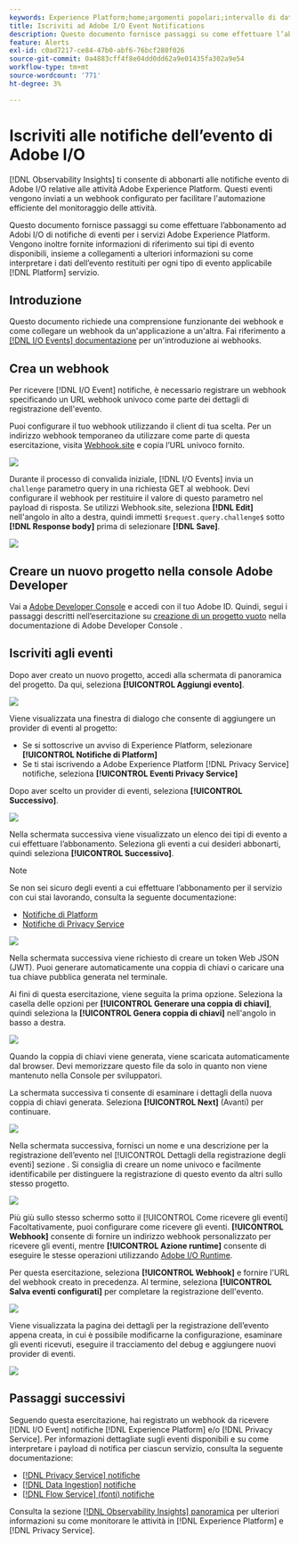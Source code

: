 ```yaml
---
keywords: Experience Platform;home;argomenti popolari;intervallo di date
title: Iscriviti ad Adobe I/O Event Notifications
description: Questo documento fornisce passaggi su come effettuare l’abbonamento ad Adobi I/O di notifiche di eventi per i servizi Adobe Experience Platform. Vengono inoltre fornite informazioni di riferimento sui tipi di evento disponibili, insieme a collegamenti a ulteriori informazioni su come interpretare i dati dell’evento restituiti per ogni tipo di evento applicabile [!DNL Platform] servizio.
feature: Alerts
exl-id: c0ad7217-ce84-47b0-abf6-76bcf280f026
source-git-commit: 0a4883cff4f8e04dd0dd62a9e01435fa302a9e54
workflow-type: tm+mt
source-wordcount: '771'
ht-degree: 3%

---
```


# Iscriviti alle notifiche dell’evento di Adobe I/O

[!DNL Observability Insights] ti consente di abbonarti alle notifiche evento di Adobe I/O relative alle attività Adobe Experience Platform. Questi eventi vengono inviati a un webhook configurato per facilitare l&#39;automazione efficiente del monitoraggio delle attività.

Questo documento fornisce passaggi su come effettuare l’abbonamento ad Adobi I/O di notifiche di eventi per i servizi Adobe Experience Platform. Vengono inoltre fornite informazioni di riferimento sui tipi di evento disponibili, insieme a collegamenti a ulteriori informazioni su come interpretare i dati dell’evento restituiti per ogni tipo di evento applicabile [!DNL Platform] servizio.

## Introduzione

Questo documento richiede una comprensione funzionante dei webhook e come collegare un webhook da un&#39;applicazione a un&#39;altra. Fai riferimento a [[!DNL I/O Events] documentazione](https://www.adobe.io/apis/experienceplatform/events/docs.html#!adobedocs/adobeio-events/master/intro/webhook_docs_intro.md) per un&#39;introduzione ai webhooks.

## Crea un webhook

Per ricevere [!DNL I/O Event] notifiche, è necessario registrare un webhook specificando un URL webhook univoco come parte dei dettagli di registrazione dell&#39;evento.

Puoi configurare il tuo webhook utilizzando il client di tua scelta. Per un indirizzo webhook temporaneo da utilizzare come parte di questa esercitazione, visita [Webhook.site](https://webhook.site/) e copia l’URL univoco fornito.

![](../images/notifications/webhook-url.png)

Durante il processo di convalida iniziale, [!DNL I/O Events] invia un `challenge` parametro query in una richiesta GET al webhook. Devi configurare il webhook per restituire il valore di questo parametro nel payload di risposta. Se utilizzi Webhook.site, seleziona **[!DNL Edit]** nell&#39;angolo in alto a destra, quindi immetti `$request.query.challenge$` sotto **[!DNL Response body]** prima di selezionare **[!DNL Save]**.

![](../images/notifications/response-challenge.png)

## Creare un nuovo progetto nella console Adobe Developer

Vai a [Adobe Developer Console](https://www.adobe.com/go/devs_console_ui) e accedi con il tuo Adobe ID. Quindi, segui i passaggi descritti nell’esercitazione su [creazione di un progetto vuoto](https://developer.adobe.com/developer-console/docs/guides/projects/projects-empty/) nella documentazione di Adobe Developer Console .

## Iscriviti agli eventi

Dopo aver creato un nuovo progetto, accedi alla schermata di panoramica del progetto. Da qui, seleziona **[!UICONTROL Aggiungi evento]**.

![](../images/notifications/add-event-button.png)

Viene visualizzata una finestra di dialogo che consente di aggiungere un provider di eventi al progetto:

* Se si sottoscrive un avviso di Experience Platform, selezionare **[!UICONTROL Notifiche di Platform]**
* Se ti stai iscrivendo a Adobe Experience Platform [!DNL Privacy Service] notifiche, seleziona **[!UICONTROL Eventi Privacy Service]**

Dopo aver scelto un provider di eventi, seleziona **[!UICONTROL Successivo]**.

![](../images/notifications/event-provider.png)

Nella schermata successiva viene visualizzato un elenco dei tipi di evento a cui effettuare l’abbonamento. Seleziona gli eventi a cui desideri abbonarti, quindi seleziona **[!UICONTROL Successivo]**.

>[!NOTE]
>
>Se non sei sicuro degli eventi a cui effettuare l’abbonamento per il servizio con cui stai lavorando, consulta la seguente documentazione:
>
>* [Notifiche di Platform](./rules.md)
>* [Notifiche di Privacy Service](../../privacy-service/privacy-events.md)


![](../images/notifications/choose-event-subscriptions.png)

Nella schermata successiva viene richiesto di creare un token Web JSON (JWT). Puoi generare automaticamente una coppia di chiavi o caricare una tua chiave pubblica generata nel terminale.

Ai fini di questa esercitazione, viene seguita la prima opzione. Seleziona la casella delle opzioni per **[!UICONTROL Generare una coppia di chiavi]**, quindi seleziona la **[!UICONTROL Genera coppia di chiavi]** nell&#39;angolo in basso a destra.

![](../images/notifications/generate-keypair.png)

Quando la coppia di chiavi viene generata, viene scaricata automaticamente dal browser. Devi memorizzare questo file da solo in quanto non viene mantenuto nella Console per sviluppatori.

La schermata successiva ti consente di esaminare i dettagli della nuova coppia di chiavi generata. Seleziona **[!UICONTROL Next]** (Avanti) per continuare.

![](../images/notifications/keypair-generated.png)

Nella schermata successiva, fornisci un nome e una descrizione per la registrazione dell’evento nel [!UICONTROL Dettagli della registrazione degli eventi] sezione . Si consiglia di creare un nome univoco e facilmente identificabile per distinguere la registrazione di questo evento da altri sullo stesso progetto.

![](../images/notifications/registration-details.png)

Più giù sullo stesso schermo sotto il [!UICONTROL Come ricevere gli eventi] Facoltativamente, puoi configurare come ricevere gli eventi. **[!UICONTROL Webhook]** consente di fornire un indirizzo webhook personalizzato per ricevere gli eventi, mentre **[!UICONTROL Azione runtime]** consente di eseguire le stesse operazioni utilizzando [Adobe I/O Runtime](https://www.adobe.io/apis/experienceplatform/runtime/docs.html).

Per questa esercitazione, seleziona **[!UICONTROL Webhook]** e fornire l&#39;URL del webhook creato in precedenza. Al termine, seleziona **[!UICONTROL Salva eventi configurati]** per completare la registrazione dell&#39;evento.

![](../images/notifications/receive-events.png)

Viene visualizzata la pagina dei dettagli per la registrazione dell’evento appena creata, in cui è possibile modificarne la configurazione, esaminare gli eventi ricevuti, eseguire il tracciamento del debug e aggiungere nuovi provider di eventi.

![](../images/notifications/registration-complete.png)

## Passaggi successivi

Seguendo questa esercitazione, hai registrato un webhook da ricevere [!DNL I/O Event] notifiche [!DNL Experience Platform] e/o [!DNL Privacy Service]. Per informazioni dettagliate sugli eventi disponibili e su come interpretare i payload di notifica per ciascun servizio, consulta la seguente documentazione:

* [[!DNL Privacy Service] notifiche](../../privacy-service/privacy-events.md)
* [[!DNL Data Ingestion] notifiche](../../ingestion/quality/subscribe-events.md)
* [[!DNL Flow Service] (fonti) notifiche](../../sources/notifications.md)

Consulta la sezione [[!DNL Observability Insights] panoramica](../home.md) per ulteriori informazioni su come monitorare le attività in [!DNL Experience Platform] e [!DNL Privacy Service].
